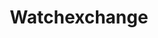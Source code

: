 ---
title: Watchexchange
crosslinks:
- WatchExchangeFeedback
- Watches
- edc_raffle
- u_imguralbumbot
- kabaclyde
- raffle_feedback
- MassdropBot
- youtubot
- JapaneseWatches
- hardwareswap
- Gunsforsale
- mechmarket
- watches
- youtubefactsbot
- slavelabour
- metric_units
- WatchesCirclejerk
- me_irl
- frugalmalefashion
- UniversalScammerList
---